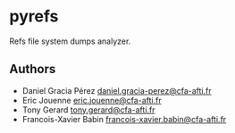 # pyrefs
Refs file system dumps analyzer.

## Authors

 - Daniel Gracia Pérez <daniel.gracia-perez@cfa-afti.fr>
 - Eric Jouenne <eric.jouenne@cfa-afti.fr>
 - Tony Gerard <tony.gerard@cfa-afti.fr>
 - Francois-Xavier Babin <francois-xavier.babin@cfa-afti.fr>
